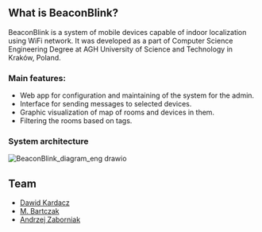 ## What is BeaconBlink?
BeaconBlink is a system of mobile devices capable of indoor localization using WiFi network. It was developed as a part of Computer Science Engineering Degree at AGH University of Science and Technology in Kraków, Poland.

### Main features:
- Web app for configuration and maintaining of the system for the admin.
- Interface for sending messages to selected devices.
- Graphic visualization of map of rooms and devices in them.
- Filtering the rooms based on tags.

### System architecture
![BeaconBlink_diagram_eng drawio]()


## Team
- [Dawid Kardacz](https://github.com/kardam00n)
- [M. Bartczak](https://github.com/VeryLongNicknameSuchWow)
- [Andrzej Zaborniak](https://github.com/Kappaprideer)
<!--

**Here are some ideas to get you started:**

🙋‍♀️ A short introduction - what is your organization all about?
🌈 Contribution guidelines - how can the community get involved?
👩‍💻 Useful resources - where can the community find your docs? Is there anything else the community should know?
🍿 Fun facts - what does your team eat for breakfast?
🧙 Remember, you can do mighty things with the power of [Markdown](https://docs.github.com/github/writing-on-github/getting-started-with-writing-and-formatting-on-github/basic-writing-and-formatting-syntax)
-->
